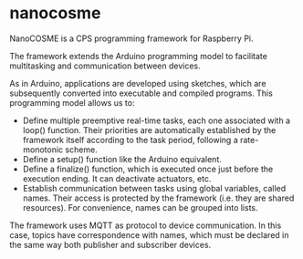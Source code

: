 # nanocosme
NanoCOSME is a CPS programming framework for Raspberry Pi.

The framework extends the Arduino programming model to facilitate multitasking and communication between devices.

As in Arduino, applications are developed using sketches, which are subsequently converted into executable and compiled programs. This programming model allows us to:
-	Define multiple preemptive real-time tasks, each one associated with a loop() function. Their priorities are automatically established by the framework itself according to the task period, following a rate-monotonic scheme.
-	Define a setup() function like the Arduino equivalent.	
-	Define a finalize() function, which is executed once just before the execution ending. It can deactivate actuators, etc.
-	Establish communication between tasks using global variables, called names. Their access is protected by the framework (i.e. they are shared resources). For convenience, names can be grouped into lists.

The framework uses MQTT as protocol to device communication. In this case, topics have correspondence with names, which must be declared in the same way both publisher and subscriber devices.




